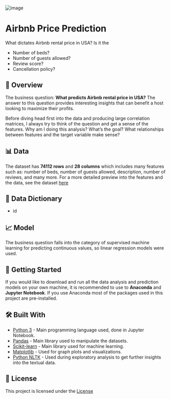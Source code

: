 ![image](https://pluspng.com/img-png/airbnb-logo-png-airbnb-logo-1600.png)



# **Airbnb Price Prediction**
What dictates Airbnb rental price in USA? Is it the
  - Number of beds?
  - Number of guests allowed?
  - Review score?
  - Cancellation policy?

## 📖 **Overview**
The business question: **What predicts Airbnb rental price in USA?**
The answer to this question provides interesting insights that can benefit a host looking to maximize their profits.

Before diving head first into the data and producing large correlation matrices, I always try to think of the question and get a sense of the features. Why am I doing this analysis? What’s the goal? What relationships between features and the target variable make sense?

## 📊 **Data**
The dataset has **74112 rows** and **28 columns** which includes many features such as: number of beds, number of guests allowed, description, number of reviews, and many more. For a more detailed preview into the features and the data, see the dataset [here](https://www.kaggle.com/datasets/stevezhenghp/airbnb-price-prediction)

## 📑 **Data Dictionary**
  - id
## 📈 **Model**
The business question falls into the category of supervised machine learning for predicting continuous values, so linear regression models were used.

## 🚀 **Getting Started**
If you would like to download and run all the data analysis and prediction models on your own machine, it is recommended to use to **Anaconda** and **Jupyter Notebook**. If you use Anaconda most of the packages used in this project are pre-installed.

## 🛠️ **Built With**
  - [Python 3](http://www.python.org/) - Main programming language used, done in Jupyter Notebook.
  - [Pandas](https://pandas.pydata.org/) - Main library used to manipulate the datasets.
  - [Scikit-learn](https://scikit-learn.org/stable/) - Main library used for machine learning.
  - [Matplotlib](https://matplotlib.org/) - Used for graph plots and visualizations.
  - [Python NLTK](https://www.nltk.org/) - Used during exploratory analysis to get further insights into the textual data.

## 🪪 **License**
This project is licensed under the [License](https://opensource.org/license/mit)



